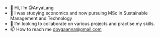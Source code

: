- 👋 Hi, I’m @AnyaLang
- 🌱 I was studying economics and now pursuing MSc in Sustainable Management and Technology
- 💞️ I’m looking to collaborate on various projects and practise my skills.
- 📫 How to reach me dovgaanna@gmail.com

<!---
AnyaLang/AnyaLang is a ✨ special ✨ repository because its `README.md` (this file) appears on your GitHub profile.
You can click the Preview link to take a look at your changes.
--->
